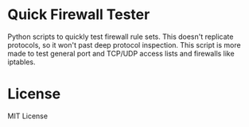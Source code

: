 # Quick Firewall Tester

Python scripts to quickly test firewall rule sets. This doesn't replicate protocols, so it won't past deep protocol inspection. This script is more made to test general port and TCP/UDP access lists and firewalls like iptables.

# License

MIT License